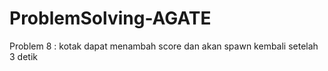 # ProblemSolving-AGATE
 
Problem 8 : kotak dapat menambah score dan akan spawn kembali setelah 3 detik
